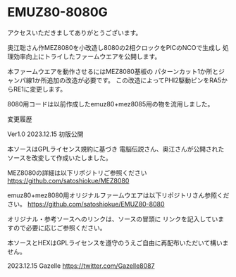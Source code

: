 # EMUZ80-8080G
アクセスいただきましてありがとうございます。

奥江聡さん作MEZ8080を小改造し8080の2相クロックをPICのNCOで生成し
処理効率向上にトライしたファームウエアを公開します。

本ファームウエアを動作させるにはMEZ8080基板の
パターンカット1か所とジャンパ線1か所追加の改造が必要です。
この改造によってPHI2駆動ピンをRA5からRE1に変更します。

8080用コードは以前作成したemuz80+mez8085用の物を流用しました。






変更履歴

Ver1.0 2023.12.15 初版公開

本ソースはGPLライセンス規約に基づき
電脳伝説さん、奥江さんが公開されたソースを改変して作成いたしました。

MEZ8080の詳細は以下リポジトリご参照ください
https://github.com/satoshiokue/MEZ8080

emuz80+mez8080用オリジナルファームウエアは以下リポジトリさん参照ください。
https://github.com/satoshiokue/EMUZ80-8080

オリジナル・参考ソースへのリンクは、ソースの冒頭に
リンクを記入していますので必要に応じご参照ください。

本ソースとHEXはGPLライセンスを遵守のうえご自由に再配布いただいて構いません。

2023.12.15 Gazelle https://twitter.com/Gazelle8087
